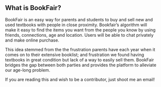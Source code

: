 ## What is BookFair?

BookFair is an easy way for parents and students to buy and sell new and used textbooks with people in close proximity.
Bookfair’s algorithm will make it easy to find the items you want from the people you know by using friends, connections, age and location. Users will be able to chat privately and make online purchase.

This idea stemmed from the the frustration parents have each year when it comes on to their extensive booklist; and frustration we found having textbooks in great condition but lack of a way to easily sell them. BookFair bridges the gap between both 
parties and provides the platform to alleviate our age-long problem.

If you are reading this and wish to be a contributor, just shoot me an email!
